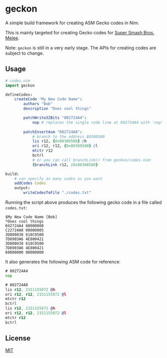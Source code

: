# geckon

A simple build framework for creating ASM Gecko codes in Nim.

This is mainly targeted for creating Gecko codes for [Super Smash Bros. Melee](https://en.wikipedia.org/wiki/Super_Smash_Bros._Melee).

Note: `geckon` is still in a very early stage. The APIs for creating codes are subject to change.

## Usage

```nim
# codes.nim
import geckon

defineCodes:
    createCode "My New Code Name":
        authors "Bob"
        description "Does cool things"

        patchWrite32Bits "802724A4":
            nop # replaces the single code line at 802724A4 with 'nop'
        
        patchInsertAsm "802724A8":
            # branch to the address 80380580
            lis r12, {0x80380580} @h
            ori r12, r12, {0x80380580} @l
            mtctr r12
            bctrl
            # or you can call branchLink() from geckon/codes.nim:
            {branchLink r12, $0x80380580}

build:
    # can specify as many codes as you want
    addCodes Codes
    output:
        writeCodesToFile "./codes.txt"
```
Running the script above produces the following gecko code in a file called `codes.txt`:
```
$My New Code Name [Bob]
*Does cool things
042724A4 60000000
C22724A8 00000005
3D808038 618C0580
7D8903A6 4E800421
3D808038 618C0580
7D8903A6 4E800421
60000000 00000000
```

It also generates the following ASM code for reference:
```asm
# 802724A4
nop
```
```asm
# 802724A8
lis r12, 2151155072 @h
ori r12, r12, 2151155072 @l
mtctr r12
bctrl
lis r12, 2151155072 @h
ori r12, r12, 2151155072 @l
mtctr r12
bctrl
```

## License

[MIT](https://choosealicense.com/licenses/mit/)
